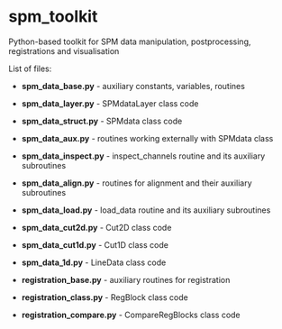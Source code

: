 # spm_toolkit
Python-based toolkit for SPM data manipulation, postprocessing, registrations and visualisation

List of files:
* **spm_data_base.py** - auxiliary constants, variables, routines
* **spm_data_layer.py** - SPMdataLayer class code
* **spm_data_struct.py** - SPMdata class code
* **spm_data_aux.py** - routines working externally with SPMdata class

* **spm_data_inspect.py** - inspect_channels routine and its auxiliary subroutines
* **spm_data_align.py** - routines for alignment and their auxiliary subroutines
* **spm_data_load.py** - load_data routine and its auxiliary subroutines

* **spm_data_cut2d.py** - Cut2D class code
* **spm_data_cut1d.py** - Cut1D class code
* **spm_data_1d.py** - LineData class code

* **registration_base.py** - auxiliary routines for registration
* **registration_class.py** - RegBlock class code
* **registration_compare.py** - CompareRegBlocks class code
